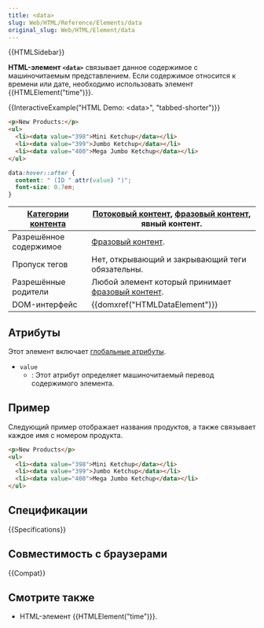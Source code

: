 ```yaml
---
title: <data>
slug: Web/HTML/Reference/Elements/data
original_slug: Web/HTML/Element/data
---
```


{{HTMLSidebar}}

**HTML-элемент `<data>`** связывает данное содержимое с машиночитаемым представлением. Если содержимое относится к времени или дате, необходимо использовать элемент {{HTMLElement("time")}}.

{{InteractiveExample("HTML Demo: &lt;data&gt;", "tabbed-shorter")}}

```html interactive-example
<p>New Products:</p>
<ul>
  <li><data value="398">Mini Ketchup</data></li>
  <li><data value="399">Jumbo Ketchup</data></li>
  <li><data value="400">Mega Jumbo Ketchup</data></li>
</ul>
```

```css interactive-example
data:hover::after {
  content: " (ID " attr(value) ")";
  font-size: 0.7em;
}
```

| [Категории контента](/ru/docs/Web/HTML/Content_categories) | [Потоковый контент](/ru/docs/Web/HTML/Content_categories#потоковый_контент), [фразовый контент](/ru/docs/Web/HTML/Content_categories#phrasing_content), явный контент. |
| ---------------------------------------------------------- | ---------------------------------------------------------------------------------------------------------------------------------------------------------------------- |
| Разрешённое содержимое                                     | [Фразовый контент](/ru/docs/Web/HTML/Content_categories#phrasing_content).                                                                                             |
| Пропуск тегов                                              | Нет, открывающий и закрывающий теги обязательны.                                                                                                                       |
| Разрешённые родители                                       | Любой элемент который принимает [фразовый контент](/ru/docs/Web/HTML/Content_categories#phrasing_content).                                                             |
| DOM-интерфейс                                              | {{domxref("HTMLDataElement")}}                                                                                                                                         |

## Атрибуты

Этот элемент включает [глобальные атрибуты](/ru/docs/Web/HTML/Global_attributes).

- `value`
  - : Этот атрибут определяет машиночитаемый перевод содержимого элемента.

## Пример

Следующий пример отображает названия продуктов, а также связывает каждое имя с номером продукта.

```html
<p>New Products</p>
<ul>
  <li><data value="398">Mini Ketchup</data></li>
  <li><data value="399">Jumbo Ketchup</data></li>
  <li><data value="400">Mega Jumbo Ketchup</data></li>
</ul>
```

## Спецификации

{{Specifications}}

## Совместимость с браузерами

{{Compat}}

## Смотрите также

- HTML-элемент {{HTMLElement("time")}}.
